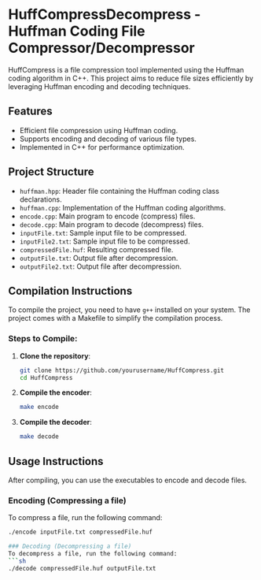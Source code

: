 # HuffCompressDecompress - Huffman Coding File Compressor/Decompressor

HuffCompress is a file compression tool implemented using the Huffman coding algorithm in C++. This project aims to reduce file sizes efficiently by leveraging Huffman encoding and decoding techniques.

## Features
- Efficient file compression using Huffman coding.
- Supports encoding and decoding of various file types.
- Implemented in C++ for performance optimization.

## Project Structure
- `huffman.hpp`: Header file containing the Huffman coding class declarations.
- `huffman.cpp`: Implementation of the Huffman coding algorithms.
- `encode.cpp`: Main program to encode (compress) files.
- `decode.cpp`: Main program to decode (decompress) files.
- `inputFile.txt`: Sample input file to be compressed.
- `inputFile2.txt`: Sample input file to be compressed.
- `compressedFile.huf`: Resulting compressed file.
- `outputFile.txt`: Output file after decompression.
- `outputFile2.txt`: Output file after decompression.

## Compilation Instructions
To compile the project, you need to have `g++` installed on your system. The project comes with a Makefile to simplify the compilation process.

### Steps to Compile:
1. **Clone the repository**:
    ```sh
    git clone https://github.com/yourusername/HuffCompress.git
    cd HuffCompress
    ```

2. **Compile the encoder**:
    ```sh
    make encode
    ```

3. **Compile the decoder**:
    ```sh
    make decode
    ```

## Usage Instructions
After compiling, you can use the executables to encode and decode files.

### Encoding (Compressing a file)
To compress a file, run the following command:
```sh
./encode inputFile.txt compressedFile.huf

### Decoding (Decompressing a file)
To decompress a file, run the following command:
```sh
./decode compressedFile.huf outputFile.txt
